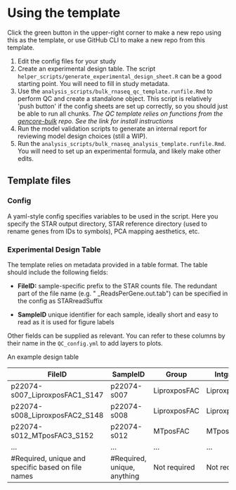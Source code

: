 # Using the template #

Click the green button in the upper-right corner to make a new repo using this as the template, or use GitHub CLI to make a new repo from this template.

1. Edit the config files for your study
2. Create an experimental design table. The script `helper_scripts/generate_experimental_design_sheet.R` can
be a good starting point. You will need to fill in study metadata.
3. Use the `analysis_scripts/bulk_rnaseq_qc_template.runfile.Rmd` to perform QC and create
a standalone object. This script is relatively 'push button' if the config sheets
are set up correctly, so you should just be able to run all chunks.
*The QC template relies on functions from the [gencore-bulk](https://github.com/yerkes-gencore/gencore-bulk) repo. See the link for install instructions*
4. Run the model validation scripts to generate an internal report for reviewing model
design choices (still a WIP).
5. Run the `analysis_scripts/bulk_rnaseq_analysis_template.runfile.Rmd`. You will need to
set up an experimental formula, and likely make other edits.

## Template files ##

### Config ###

A yaml-style config specifies variables to be used in the script. Here you specify the STAR output directory, STAR reference directory (used to rename genes from IDs to symbols), PCA mapping aesthetics, etc. 

### Experimental Design Table ###
 
The template relies on metadata provided in a table format. The table should include the following fields:

* **FileID:** sample-specific prefix to the STAR counts file. The redundant part of the file name (e.g. " _ReadsPerGene.out.tab") can be specified in the config as STARreadSuffix

* **SampleID** unique identifier for each sample, ideally short and easy to read as it is used for figure labels

Other fields can be supplied as relevant. You can refer to these columns by their name in the `QC_config.yml` to add layers to plots.

An example design table

|FileID  	| SampleID |  	Group |	Intgroup 	| Label |
| --- | --- | --- | --- | --- |
|p22074-s007_LiproxposFAC1_S147	| p22074-s007	| LiproxposFAC  |	LiproxposFAC |	LiproxposFAC_S147 |
|p22074-s008_LiproxposFAC2_S148 |	p22074-s008	| LiproxposFAC	| LiproxposFAC	| LiproxposFAC_S148 |
|p22074-s012_MTposFAC3_S152     |	p22074-s012	| MTposFAC      |	MTposFAC |	MTposFAC_S152 |
| … | … | … | … | … |
| #Required, unique and specific based on file names | #Required, unique, anything	| Not required	| Not required	| Not required |
